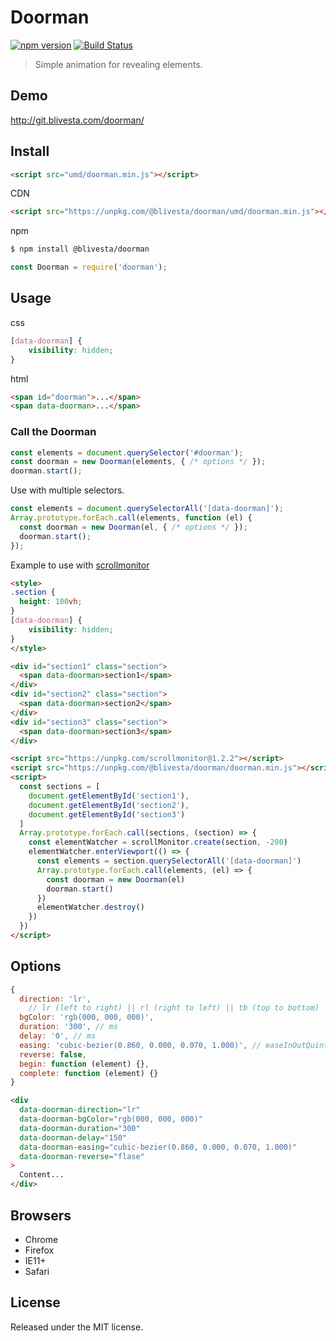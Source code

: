 # Doorman

[![npm version](https://img.shields.io/npm/v/doorman.svg?style=flat-square)](https://www.npmjs.com/package/doorman)
[![Build Status](https://img.shields.io/travis/blivesta/doorman/master.svg?style=flat-square)](https://travis-ci.org/blivesta/doorman)

> Simple animation for revealing elements.

## Demo

http://git.blivesta.com/doorman/

## Install

```html
<script src="umd/doorman.min.js"></script>
```

CDN

```html
<script src="https://unpkg.com/@blivesta/doorman/umd/doorman.min.js"></script>
```

npm

```html
$ npm install @blivesta/doorman
```
```js
const Doorman = require('doorman');
```

## Usage

css

```css
[data-doorman] {
	visibility: hidden;
}
```

html
```html
<span id="doorman">...</span>
<span data-doorman>...</span>
```

### Call the Doorman

```js
const elements = document.querySelector('#doorman');
const doorman = new Doorman(elements, { /* options */ });
doorman.start();
```

Use with multiple selectors.

```js
const elements = document.querySelectorAll('[data-doorman]');
Array.prototype.forEach.call(elements, function (el) {
  const doorman = new Doorman(el, { /* options */ });
  doorman.start();
});
```

Example to use with [scrollmonitor](https://github.com/stutrek/scrollMonitor)

```html
<style>
.section {
  height: 100vh;
}
[data-doorman] {
	visibility: hidden;
}
</style>

<div id="section1" class="section">
  <span data-doorman>section1</span>
</div>
<div id="section2" class="section">
  <span data-doorman>section2</span>
</div>
<div id="section3" class="section">
  <span data-doorman>section3</span>
</div>

<script src="https://unpkg.com/scrollmonitor@1.2.2"></script>
<script src="https://unpkg.com/@blivesta/doorman/doorman.min.js"></script>
<script>
  const sections = [
    document.getElementById('section1'),
    document.getElementById('section2'),
    document.getElementById('section3')
  ]
  Array.prototype.forEach.call(sections, (section) => {
    const elementWatcher = scrollMonitor.create(section, -200)
    elementWatcher.enterViewport(() => {
      const elements = section.querySelectorAll('[data-doorman]')
      Array.prototype.forEach.call(elements, (el) => {
        const doorman = new Doorman(el)
        doorman.start()
      })
      elementWatcher.destroy()
    })
  })
</script>
```


## Options

```js
{
  direction: 'lr',
	// lr (left to right) || rl (right to left) || tb (top to bottom) || bt (bottom to top).
  bgColor: 'rgb(000, 000, 000)',
  duration: '300', // ms
  delay: '0', // ms
  easing: 'cubic-bezier(0.860, 0.000, 0.070, 1.000)', // easeInOutQuint
  reverse: false,
  begin: function (element) {},
  complete: function (element) {}
}
```

```html
<div
  data-doorman-direction="lr"
  data-doorman-bgColor="rgb(000, 000, 000)"
  data-doorman-duration="300"
  data-doorman-delay="150"
  data-doorman-easing="cubic-bezier(0.860, 0.000, 0.070, 1.000)"
  data-doorman-reverse="flase"
>
  Content...
</div>
```

## Browsers

- Chrome
- Firefox
- IE11+
- Safari

## License
Released under the MIT license.
